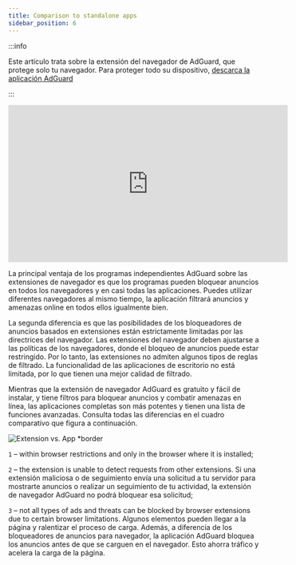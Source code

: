 ```yaml
---
title: Comparison to standalone apps
sidebar_position: 6
---
```


:::info

Este artículo trata sobre la extensión del navegador de AdGuard, que protege solo tu navegador. Para proteger todo su dispositivo, [descarca la aplicación AdGuard](https://agrd.io/download-kb-adblock)

:::

<iframe width="560" height="315" class="youtube-video" src="https://www.youtube-nocookie.com/embed/ZGwceZP-0mM" title="YouTube video player" frameborder="0" allow="accelerometer; autoplay; clipboard-write; encrypted-media; gyroscope; picture-in-picture" allowfullscreen></iframe>

La principal ventaja de los programas independientes AdGuard sobre las extensiones de navegador es que los programas pueden bloquear anuncios en todos los navegadores y en casi todas las aplicaciones. Puedes utilizar diferentes navegadores al mismo tiempo, la aplicación filtrará anuncios y amenazas online en todos ellos igualmente bien.

La segunda diferencia es que las posibilidades de los bloqueadores de anuncios basados en extensiones están estrictamente limitadas por las directrices del navegador. Las extensiones del navegador deben ajustarse a las políticas de los navegadores, donde el bloqueo de anuncios puede estar restringido. Por lo tanto, las extensiones no admiten algunos tipos de reglas de filtrado. La funcionalidad de las aplicaciones de escritorio no está limitada, por lo que tienen una mejor calidad de filtrado.

Mientras que la extensión de navegador AdGuard es gratuito y fácil de instalar, y tiene filtros para bloquear anuncios y combatir amenazas en línea, las aplicaciones completas son más potentes y tienen una lista de funciones avanzadas. Consulta todas las diferencias en el cuadro comparativo que figura a continuación.

![Extension vs. App \*border](https://cdn.adtidy.org/content/Kb/ad_blocker/browser_extension/ad_blocker_browser_extension_comparison.png)

`1` – within browser restrictions and only in the browser where it is installed;

`2` – the extension is unable to detect requests from other extensions. Si una extensión maliciosa o de seguimiento envía una solicitud a tu servidor para mostrarte anuncios o realizar un seguimiento de tu actividad, la extensión de navegador AdGuard no podrá bloquear esa solicitud;

`3` – not all types of ads and threats can be blocked by browser extensions due to certain browser limitations. Algunos elementos pueden llegar a la página y ralentizar el proceso de carga. Además, a diferencia de los bloqueadores de anuncios para navegador, la aplicación AdGuard bloquea los anuncios antes de que se carguen en el navegador. Esto ahorra tráfico y acelera la carga de la página.
